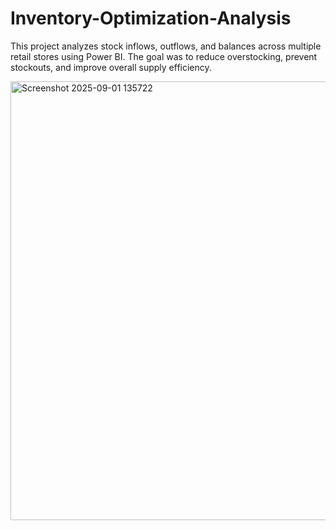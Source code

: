 

# Inventory-Optimization-Analysis
This project analyzes stock inflows, outflows, and balances across multiple retail stores using Power BI. The goal was to reduce overstocking, prevent stockouts, and improve overall supply efficiency.



<img width="1236" height="702" alt="Screenshot 2025-09-01 135722" src="https://github.com/user-attachments/assets/532e631b-1f55-4594-b91a-357f3f20d137" />
